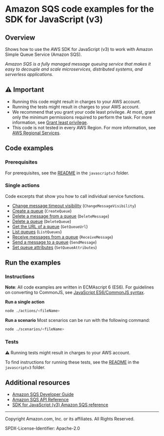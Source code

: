 <!--Generated by WRITEME on 2023-05-19 13:23:01.831940 (UTC)-->
# Amazon SQS code examples for the SDK for JavaScript (v3)

## Overview

Shows how to use the AWS SDK for JavaScript (v3) to work with Amazon Simple Queue Service (Amazon SQS).

<!--custom.overview.start-->
<!--custom.overview.end-->

*Amazon SQS is a fully managed message queuing service that makes it easy to decouple and scale microservices, distributed systems, and serverless applications.*

## ⚠ Important

* Running this code might result in charges to your AWS account.
* Running the tests might result in charges to your AWS account.
* We recommend that you grant your code least privilege. At most, grant only the minimum permissions required to perform the task. For more information, see [Grant least privilege](https://docs.aws.amazon.com/IAM/latest/UserGuide/best-practices.html#grant-least-privilege).
* This code is not tested in every AWS Region. For more information, see [AWS Regional Services](https://aws.amazon.com/about-aws/global-infrastructure/regional-product-services).

<!--custom.important.start-->
<!--custom.important.end-->

## Code examples

### Prerequisites

For prerequisites, see the [README](../../README.md#Prerequisites) in the `javascriptv3` folder.


<!--custom.prerequisites.start-->
<!--custom.prerequisites.end-->

### Single actions

Code excerpts that show you how to call individual service functions.

* [Change message timeout visibility](actions/change-message-visibility.js#L7) (`ChangeMessageVisibility`)
* [Create a queue](actions/create-queue.js#L7) (`CreateQueue`)
* [Delete a message from a queue](actions/receive-delete-message.js#L8) (`DeleteMessage`)
* [Delete a queue](actions/delete-queue.js#L8) (`DeleteQueue`)
* [Get the URL of a queue](actions/get-queue-url.js#L8) (`GetQueueUrl`)
* [List queues](actions/list-queues.js#L8) (`ListQueues`)
* [Receive messages from a queue](actions/receive-delete-message.js#L8) (`ReceiveMessage`)
* [Send a message to a queue](actions/send-message.js#L8) (`SendMessage`)
* [Set queue attributes](actions/set-queue-attributes.js#L8) (`SetQueueAttributes`)

## Run the examples

### Instructions

**Note**: All code examples are written in ECMAscript 6 (ES6). For guidelines on converting to CommonJS, see
[JavaScript ES6/CommonJS syntax](https://docs.aws.amazon.com/sdk-for-javascript/v3/developer-guide/sdk-examples-javascript-syntax.html).

**Run a single action**

```bash
node ./actions/<fileName>
```

**Run a scenario**
Most scenarios can be run with the following command:
```bash
node ./scenarios/<fileName>
```

<!--custom.instructions.start-->
<!--custom.instructions.end-->



### Tests

⚠ Running tests might result in charges to your AWS account.


To find instructions for running these tests, see the [README](../../README.md#Tests)
in the `javascriptv3` folder.



<!--custom.tests.start-->
<!--custom.tests.end-->

## Additional resources

* [Amazon SQS Developer Guide](https://docs.aws.amazon.com/AWSSimpleQueueService/latest/SQSDeveloperGuide/welcome.html)
* [Amazon SQS API Reference](https://docs.aws.amazon.com/AWSSimpleQueueService/latest/APIReference/Welcome.html)
* [SDK for JavaScript (v3) Amazon SQS reference](https://docs.aws.amazon.com/AWSJavaScriptSDK/v3/latest/clients/client-sqs/index.html)

<!--custom.resources.start-->
<!--custom.resources.end-->

---

Copyright Amazon.com, Inc. or its affiliates. All Rights Reserved.

SPDX-License-Identifier: Apache-2.0